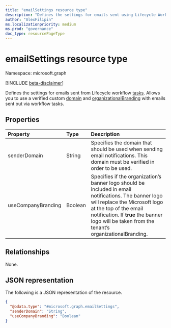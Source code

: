 ```yaml
---
title: "emailSettings resource type"
description: "Defines the settings for emails sent using Lifecycle Workflows."
author: "AlexFilipin"
ms.localizationpriority: medium
ms.prod: "governance"
doc_type: resourcePageType
---
```


# emailSettings resource type

Namespace: microsoft.graph

[!INCLUDE [beta-disclaimer](../../includes/beta-disclaimer.md)]

Defines the settings for emails sent from Lifecycle workflow [tasks](identitygovernance-task.md). Allows you to use a verified custom [domain](domain.md) and [organizationalBranding](organizationalbranding.md) with emails sent out via workflow tasks.

## Properties

|Property|Type|Description|
|:---|:---|:---|
|senderDomain|String|Specifies the domain that should be used when sending email notifications. This domain must be verified in order to be used.|
|useCompanyBranding|Boolean|Specifies if the organization’s banner logo should be included in email notifications. The banner logo will replace the Microsoft logo at the top of the email notification. If **true** the banner logo will be taken from the tenant’s organizationalBranding.|

## Relationships
None.

## JSON representation
The following is a JSON representation of the resource.
<!-- {
  "blockType": "resource",
  "@odata.type": "microsoft.graph.emailSettings"
}
-->
``` json
{
  "@odata.type": "#microsoft.graph.emailSettings",
  "senderDomain": "String",
  "useCompanyBranding": "Boolean"
}
```
